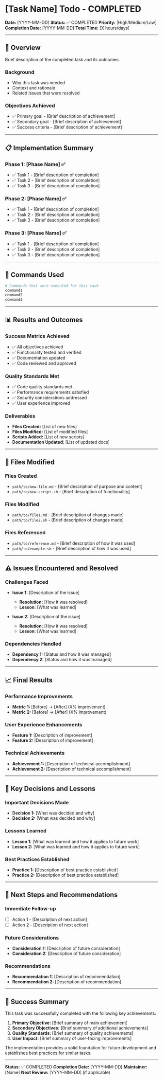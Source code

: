 # [Task Name] Todo - COMPLETED

**Date:** [YYYY-MM-DD]
**Status:** ✅ COMPLETED
**Priority:** [High/Medium/Low]
**Completion Date:** [YYYY-MM-DD]
**Total Time:** [X hours/days]

---

## 🎯 **Overview**

Brief description of the completed task and its outcomes.

### **Background**
- Why this task was needed
- Context and rationale
- Related issues that were resolved

### **Objectives Achieved**
- ✅ Primary goal - [Brief description of achievement]
- ✅ Secondary goal - [Brief description of achievement]
- ✅ Success criteria - [Brief description of achievement]

---

## 📋 **Implementation Summary**

### **Phase 1: [Phase Name]** ✅
- ✅ Task 1 - [Brief description of completion]
- ✅ Task 2 - [Brief description of completion]
- ✅ Task 3 - [Brief description of completion]

### **Phase 2: [Phase Name]** ✅
- ✅ Task 1 - [Brief description of completion]
- ✅ Task 2 - [Brief description of completion]
- ✅ Task 3 - [Brief description of completion]

### **Phase 3: [Phase Name]** ✅
- ✅ Task 1 - [Brief description of completion]
- ✅ Task 2 - [Brief description of completion]
- ✅ Task 3 - [Brief description of completion]

---

## 🚀 **Commands Used**

```bash
# Commands that were executed for this task
command1
command2
command3
```

---

## 📊 **Results and Outcomes**

### **Success Metrics Achieved**
- ✅ All objectives achieved
- ✅ Functionality tested and verified
- ✅ Documentation updated
- ✅ Code reviewed and approved

### **Quality Standards Met**
- ✅ Code quality standards met
- ✅ Performance requirements satisfied
- ✅ Security considerations addressed
- ✅ User experience improved

### **Deliverables**
- **Files Created:** [List of new files]
- **Files Modified:** [List of modified files]
- **Scripts Added:** [List of new scripts]
- **Documentation Updated:** [List of updated docs]

---

## 🔗 **Files Modified**

### **Files Created**
- `path/to/new-file.md` - [Brief description of purpose and content]
- `path/to/new-script.sh` - [Brief description of functionality]

### **Files Modified**
- `path/to/file1.md` - [Brief description of changes made]
- `path/to/file2.sh` - [Brief description of changes made]

### **Files Referenced**
- `path/to/reference.md` - [Brief description of how it was used]
- `path/to/example.sh` - [Brief description of how it was used]

---

## ⚠️ **Issues Encountered and Resolved**

### **Challenges Faced**
- **Issue 1:** [Description of the issue]
  - **Resolution:** [How it was resolved]
  - **Lesson:** [What was learned]

- **Issue 2:** [Description of the issue]
  - **Resolution:** [How it was resolved]
  - **Lesson:** [What was learned]

### **Dependencies Handled**
- **Dependency 1:** [Status and how it was managed]
- **Dependency 2:** [Status and how it was managed]

---

## 📈 **Final Results**

### **Performance Improvements**
- **Metric 1:** [Before] → [After] (X% improvement)
- **Metric 2:** [Before] → [After] (X% improvement)

### **User Experience Enhancements**
- **Feature 1:** [Description of improvement]
- **Feature 2:** [Description of improvement]

### **Technical Achievements**
- **Achievement 1:** [Description of technical accomplishment]
- **Achievement 2:** [Description of technical accomplishment]

---

## 📝 **Key Decisions and Lessons**

### **Important Decisions Made**
- **Decision 1:** [What was decided and why]
- **Decision 2:** [What was decided and why]

### **Lessons Learned**
- **Lesson 1:** [What was learned and how it applies to future work]
- **Lesson 2:** [What was learned and how it applies to future work]

### **Best Practices Established**
- **Practice 1:** [Description of best practice established]
- **Practice 2:** [Description of best practice established]

---

## 🔄 **Next Steps and Recommendations**

### **Immediate Follow-up**
- [ ] Action 1 - [Description of next action]
- [ ] Action 2 - [Description of next action]

### **Future Considerations**
- **Consideration 1:** [Description of future consideration]
- **Consideration 2:** [Description of future consideration]

### **Recommendations**
- **Recommendation 1:** [Description of recommendation]
- **Recommendation 2:** [Description of recommendation]

---

## 🎉 **Success Summary**

This task was successfully completed with the following key achievements:

1. **Primary Objective:** [Brief summary of main achievement]
2. **Secondary Objectives:** [Brief summary of additional achievements]
3. **Quality Standards:** [Brief summary of quality achievements]
4. **User Impact:** [Brief summary of user-facing improvements]

The implementation provides a solid foundation for future development and establishes best practices for similar tasks.

---

**Status:** ✅ COMPLETED
**Completion Date:** [YYYY-MM-DD]
**Maintainer:** [Name]
**Next Review:** [YYYY-MM-DD] (if applicable)
